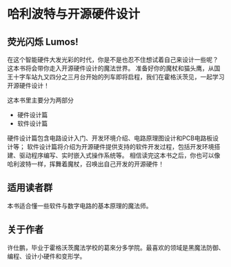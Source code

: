 # 哈利波特与开源硬件设计

## 荧光闪烁 Lumos!
在这个智能硬件大发光彩的时代，你是不是也忍不住想试着自己来设计一些呢？
这本书将会带你走入开源硬件设计的魔法世界。
准备好你的魔杖和猫头鹰，从国王十字车站九又四分之三月台开始的列车即将启程，我们在霍格沃茨见，一起学习开源硬件设计！

这本书里主要分为两部分
* 硬件设计篇
* 软件设计篇

硬件设计篇包含电路设计入门、开发环境介绍、电路原理图设计和PCB电路板设计等；
软件设计篇将介绍为开源硬件提供支持的软件开发过程，包括开发环境搭建、驱动程序编写、实时嵌入式操作系统等。
相信读完这本书之后，你也可以像哈利波特一样，挥舞着魔杖，召唤出自己开发的开源硬件！

## 适用读者群
本书适合懂一些软件与数字电路的基本原理的魔法师。

## 关于作者
许仕鹏，毕业于霍格沃茨魔法学校的葛來分多学院。最喜欢的领域是黑魔法防御、编程、设计小硬件和变形学。
